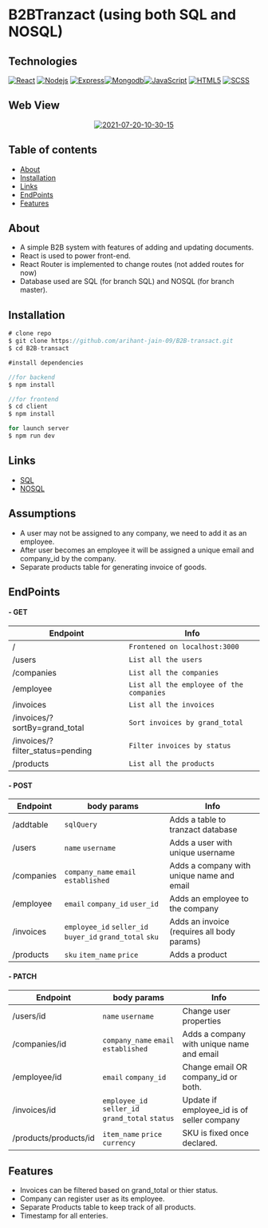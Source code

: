 # B2BTranzact (using both SQL and NOSQL)

## Technologies

[![React](https://img.shields.io/badge/React-20232A?style=flat&logo=react&logoColor=61DAFB&link=https://burgurly.azurewebsites.net/)](https://burgurly.azurewebsites.net/) [![Nodejs](https://img.shields.io/badge/-Nodejs-green?style=flat&logo=Node.js&link=https://burgurly.azurewebsites.net/)](https://burgurly.azurewebsites.net/) [![Express](https://img.shields.io/badge/Express.js-404D59?style=flat&logo=express&logoColor=white&link=https://burgurly.azurewebsites.net/)](https://burgurly.azurewebsites.net/)[![Mongodb](https://img.shields.io/badge/MongoDB-4EA94B?style=flat&logo=mongodb&logoColor=white&link=https://burgurly.azurewebsites.net/)](https://burgurly.azurewebsites.net/)[![JavaScript](https://img.shields.io/badge/JavaScript-F7DF1E?style=flat&logo=javascript&logoColor=black&link=https://burgurly.azurewebsites.net/)](https://burgurly.azurewebsites.net/) [![HTML5](https://img.shields.io/badge/-HTML5-E34F26?style=flat&logo=html5&logoColor=white&link=https://burgurly.azurewebsites.net/)](https://burgurly.azurewebsites.net/) [![SCSS](https://img.shields.io/badge/Sass-CC6699?style=flat&logo=sass&logoColor=white&link=https://burgurly.azurewebsites.net/)](https://burgurly.azurewebsites.net/)

## Web View

<div align="center">
  <a href="https://burgurly.azurewebsites.net/"><img src="https://i.ibb.co/bmYH0VG/Screenshot-2022-04-14-094528.png" alt="2021-07-20-10-30-15" border="0"></a>
</div>

## Table of contents

- [About](#about)
- [Installation](#installation)
- [Links](#links)
- [EndPoints](#EndPoints)
- [Features](#Features)

## About

- A simple B2B system with features of adding and updating documents.
- React is used to power front-end.
- React Router is implemented to change routes (not added routes for now)
- Database used are SQL (for branch SQL) and NOSQL (for branch master).

## Installation

```js
# clone repo
$ git clone https://github.com/arihant-jain-09/B2B-transact.git
$ cd B2B-transact

#install dependencies

//for backend
$ npm install

//for frontend
$ cd client
$ npm install

for launch server
$ npm run dev
```

## Links

- [SQL](https://tranzactsql.herokuapp.com/)
- [NOSQL](https://b2btransact.herokuapp.com/)

## Assumptions

- A user may not be assigned to any company, we need to add it as an employee.
- After user becomes an employee it will be assigned a unique email and company_id by the company.
- Separate products table for generating invoice of goods.

## EndPoints

#### - GET

| Endpoint                         | Info                                     |
| -------------------------------- | ---------------------------------------- |
| /                                | `Frontened on localhost:3000`            |
| /users                           | `List all the users`                     |
| /companies                       | `List all the companies`                 |
| /employee                        | `List all the employee of the companies` |
| /invoices                        | `List all the invoices`                  |
| /invoices/?sortBy=grand_total    | `Sort invoices by grand_total`           |
| /invoices/?filter_status=pending | `Filter invoices by status`              |
| /products                        | `List all the products`                  |

#### - POST

| Endpoint   | body params                                              | Info                                       |
| ---------- | -------------------------------------------------------- | ------------------------------------------ |
| /addtable  | `sqlQuery`                                               | Adds a table to tranzact database          |
| /users     | `name` `username`                                        | Adds a user with unique username           |
| /companies | `company_name` `email` `established`                     | Adds a company with unique name and email  |
| /employee  | `email` `company_id` `user_id`                           | Adds an employee to the company            |
| /invoices  | `employee_id` `seller_id` `buyer_id` `grand_total` `sku` | Adds an invoice (requires all body params) |
| /products  | `sku` `item_name` `price`                                | Adds a product                             |

#### - PATCH

| Endpoint              | body params                                      | Info                                       |
| --------------------- | ------------------------------------------------ | ------------------------------------------ |
| /users/id             | `name` `username`                                | Change user properties                     |
| /companies/id         | `company_name` `email` `established`             | Adds a company with unique name and email  |
| /employee/id          | `email` `company_id`                             | Change email OR company_id or both.        |
| /invoices/id          | `employee_id` `seller_id` `grand_total` `status` | Update if employee_id is of seller company |
| /products/products/id | `item_name` `price` `currency`                   | SKU is fixed once declared.                |

## Features

- Invoices can be filtered based on grand_total or thier status.
- Company can register user as its employee.
- Separate Products table to keep track of all products.
- Timestamp for all enteries.
